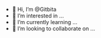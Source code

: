- 👋 Hi, I’m @Gitbita
- 👀 I’m interested in ...
- 🌱 I’m currently learning ...
- 💞️ I’m looking to collaborate on ...


<!---
Gitbita/Gitbita is a ✨ special ✨ repository because its `README.md` (this file) appears on your GitHub profile.
You can click the Preview link to take a look at your changes.
--->

